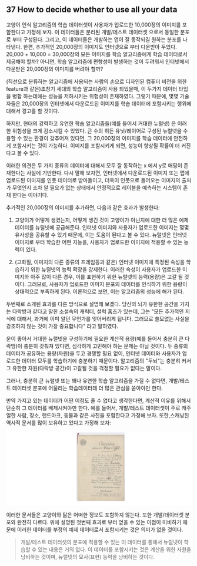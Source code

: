 ## 37 How to decide whether to use all your data

고양이 인식 알고리즘의 학습 데이터셋이 사용자가 업로드한 10,000장의 이미지를 포함한다고 가정해 보자. 이 데이터들은 분리된 개발/테스트 데이터셋 으로서 동일한 분포로 부터 구성된다. 그리고, 이 데이터들은 개발하는 앱이 잘 동작되길 원하는 분포를 나타낸다. 한편, 추가적인 20,000장의 이미지도 인터넷으로 부터 다운받아 두었다. 20,000 + 10,000 = 30,000장의 모든 이미지를 학습 알고리즘에게 학습 데이터로서 제공해야 할까? 아니면, 학습 알고리즘에 편향성이 발생하는 것이 두려워서 인터넷에서 다운받은 20,000장의 이미지를 버려야 할까?

(직선으로 분류하는 알고리즘에 사용되는 사람의 손으로 디자인된 컴퓨터 비전을 위한 feature과 같은)초창기 세대의 학습 알고리즘이 사용 되었을때, 이 두가지 데이터 타입을 병합 하는데에는 성능을 저하시키는 위험성이 존재하였다. 그렇기 때문에, 몇몇 기술자들은 20,000장의 인터넷에서 다운로드된 이미지를 학습 데이터에 포함시키는 행위에 대해서 경고를 할 것이다. 

하지만, 현대의 강력하고 유연한 학습 알고리즘들(예를 들어서 거대한 뉴럴넷) 은 이러한 위험성을 크게 감소시킬 수 있었다. 큰 수의 히든 유닛/레이어로 구성된 뉴럴넷을 수용할 수 있는 환경이 갖추어져 있다면, 그 20,000장의 이미지를 학습 데이터에 안전하게 포함시키는 것이 가능하다. 이미지를 포함시키게 되면, 성능이 향상될 확률이 더 커진다고 볼 수 있다.

이러한 의견은 두 가지 종류의 데이터에 대해서 모두 잘 동작하는 x 에서 y로 매핑이 존재한다는 사실에 기반한다. 다시 말해 보자면, 인터넷에서 다운로드된 이미지 또는 앱에 업로드된 이미지를 인풋 데이터로 받아들이고, 더욱이 인풋으로 들어오는 이미지의 출처가 무엇인지 조차 알 필요가 없는 상태에서 안정적으로 레이블을 예측하는 시스템이 존재 한다는 이야기다.

추가적인 20,000장의 이미지를 추가하면, 다음과 같은 효과가 발생한다:

1. 고양이가 어떻게 생겼는지, 어떻게 생긴 것이 고양이가 아닌지에 대한 더 많은 예제 데이터를 뉴럴넷에 공급해준다. 인터넷 이미지와 사용자가 업로드한 이미지는 몇몇 유사성을 공유할 수 있기 때문에, 이는 도움이 된다고 볼 수 있다. 뉴럴넷은 인터넷 이미지로 부터 학습한 어떤 지능을, 사용자가 업로드한 이미지에 적용할 수 있는 능력이 있다.

2. (고화질, 이미지의 다른 종류의 프레임등과 같은) 인터넷 이미지에 특정된 속성을 학습하기 위한 뉴럴넷의 능력 확장을 강제한다. 이러한 속성이 사용자가 업로드한 이미지와 아주 많이 다른 경우, 이를 표현하기 위한 뉴럴넷의 능력(용량)은 고갈 될 것이다. 그러므로, 사용자가 업로드한 이미지 분포의 데이터를 인식하기 위한 용량이 상대적으로 부족하게 된다. 이론적으로 보면, 이는 알고리즘의 성능에 해가 된다.

두번째로 소개된 효과를 다른 방식으로 설명해 보겠다. 당신의 뇌가 유한한 공간을 가지는 다락방과 같다고 말한 소설속의 캐릭터, 셜럭 홈즈가 있는데, 그는 "모든 추가적인 지식에 대해서, 과거에 이미 알던 무언가를 잊어버리게 됩니다. 그러므로 쓸모없는 사실을 강조하지 않는 것이 가장 중요합니다" 라고 말하였다.

운이 좋아서 거대한 뉴럴넷을 구성하기에 필요한 계산적 용량(예를 들어서 충분히 큰 다락방)이 충분히 갖춰져 있다면, 심각하게 고민해야 하는 문제는 아닐 것이다. 두 종류의 데이터가 공유하는 용량(자원)을 두고 경쟁할 필요 없이, 인터넷 데이터와 사용자가 업로드한 데이터 모두를 학습하기에 충분하기 때문이다. 알고리즘의 "두뇌"는 충분히 커서 그 유한한 자원(다락방 공간)이 고갈될 것을 걱정할 필요가 없다는 말이다.

그러나, 충분히 큰 뉴럴넷 또는 꽤나 유연한 학습 알고리즘을 가질 수 없다면, 개발/테스트 데이터셋 분포에 어울리는 학습데이터데 더 많은 관심을 쏟아야만 한다.

만약 가지고 있는 데이터가 어떤 이점도 줄 수 없다고 생각한다면, 계산적 이유를 위해서 단순히 그 데이터를 배제시켜야만 한다. 예를 들어서, 개발/테스트 데이터셋이 주로 캐주얼한 사람, 장소, 랜드마크, 동물과 같은 사진을 포함한다고 가정해 보자. 또한,스캐닝된 역사적 문서를 많이 보유하고 있다고 가정해 보자:

<div style="text-align=center">
  <img src="../img/37_1.PNG"/>
</div>

이러한 문서들은 고양이와 닮은 어떠한 정보도 포함하지 않는다. 또한 개발/데이터셋 분포와 완전히 다르다. 위에 설명된 첫번째 효과로 부터 얻을 수 있는 이점이 미비하기 때문에 이러한 데이터를 부정의 예제 데이터로서 포함시키는 것은 의미가 없을 것이다. 
> 개발/테스트 데이터셋의 분포에 적용할 수 있는 이 데이터를 통해서 뉴럴넷이 학습할 수 있는 내용은 거의 없다. 이 데이터를 포함시키는 것은 계산을 위한 자원을 낭비하는 것이며, 뉴럴넷의 묘사(표현) 능력을 낭비하는 것이다.